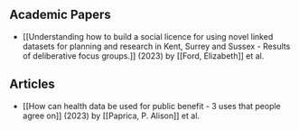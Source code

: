 
## Academic Papers
* [[Understanding how to build a social licence for using novel linked datasets for planning and research in Kent, Surrey and Sussex - Results of deliberative focus groups.]] (2023) by [[Ford, Elizabeth]] et al.




## Articles
* [[How can health data be used for public benefit - 3 uses that people agree on]] (2023) by [[Paprica, P. Alison]] et al.